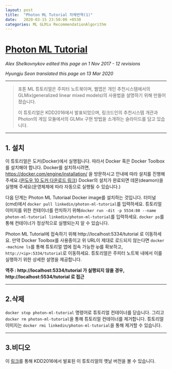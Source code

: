 ```yaml
---
layout: post
title:  "Photon ML Tutorial 자체번역(1)"
date:   2020-03-15 23:50:00 +0530
categories: ML GLMix RecommendationAlgorithm
---
```


# [Photon ML Tutorial](https://github.com/linkedin/photon-ml/wiki/Photon-ML-Tutorial)
*Alex Shelkovnykov edited this page on 1 Nov 2017 - 12 revisions*

*Hyungju Seon translated this page on 13 Mar 2020*

___

>포톤 ML 튜토리얼은 주피터 노트북이며, 웹앱은 개인 추천시스템에서의 GLMix(generalized linear mixed models)의 사용법을 설명하기 위해 만들어졌습니다.
>
>이 튜토리얼은 KDD2016에서 발표되었으며, 링크드인의 추천시스템 개관과 Photon의 게임 모듈에서의 GLMix 구현 방법을 소개하는 슬라이드를 담고 있습니다.

---

## 1. 설치

이 튜토리얼은 도커(Docker)에서 실행됩니다. 따라서 Docker 혹은 Docker Toolbox를 설치해야 합니다. Docker를 설치하시려면, https://docker.com/engine/installation/ 을 방문하시고 안내에 따라 설치를 진행해 주세요.([윈도우 10 도커 다운로드 링크](https://download.docker.com/win/stable/Docker%20Desktop%20Installer.exe)) Docker의 설치가 완료되면 데몬(deamon)을 실행해 주세요(운영체제에 따라 자동으로 실행될 수 있습니다.)


 다음 단계는 Photon ML Tutoriaal Docker image를 설치하는 것입니다. 터미널(cmd)에서 
`docker pull linkedin/photon-ml-tutorial`를 입력하세요. 튜토리얼 이미지를 위한 컨테이너를 런치하기 위해`docker run -dit -p 5534:80 --name photon-ml-tutorial linkedin/photon-ml-tutorial`를 입력하세요. `docker ps`를 통해 컨테이너가 정상적으로 실행되는지 알 수 있습니다.


Photon ML Tutorial에 접속하기 위해 http://localhost:5334/tutorial 로 이동하세요. 만약 Docker Toolbox를 사용중이고 위 URL이 제대로 로드되지 않는다면 `docker -machine ls`를 통해 튜토리얼 앱에 접속 가능한 ip를 확보하고, `http://<ip>:5334/tutorial`로 이동하세요. 튜토리얼은 주피터 노트북 내에서 이를 실행하기 위한 상세한 설명을 제공합니다.

**역주 : http://localhost:5334/tutorial 가 실행되지 않을 경우, http://localhost:5534/tutorial 로 접근**

---

## 2.삭제

`docker stop photon-ml-tutorial` 명령어로 튜토리얼 컨테이너를 닫습니다. 그리고 `docker rm photon-ml-tutorial`을 통해 튜토리얼 컨테이너를 제거합니다. 튜토리얼 이미지는 `docker rmi linkedin/photon-ml-tutorial`을 통해 제거할 수 있습니다.

---

## 3.비디오

이 [링크](http://videolectures.net/kdd2016_tutorial_recommender_systems/)를 통해 KDD2016에서 발표된 이 튜토리얼의 옛날 버전을 볼 수 있습니다.
